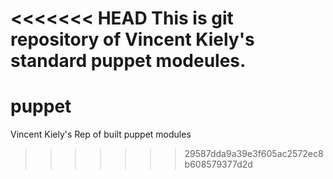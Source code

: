 <<<<<<< HEAD
This is git repository of Vincent Kiely's standard puppet modeules.
=======
# puppet
Vincent Kiely's Rep of built puppet modules
>>>>>>> 29587dda9a39e3f605ac2572ec8b608579377d2d
